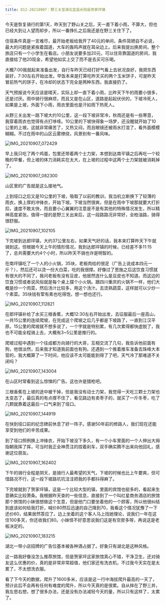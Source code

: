 ```yaml
---
title: D12-20210907：野三关至湖北宜昌长阳县贺家坪镇
---
```


今天是恢复骑行的第1天，昨天到了野山关之后，天一直下着小雨，不算大，但也已经大到让人望而却步，所以一番挣扎之后我还是在野三关住下了。

住宿条件真是一言难尽，最开始老板给我开了40元的单间，条件简陋自不必说，最大的问题是紧挨着国道，大车的轰鸣声就在耳朵边上。后来我提出换房间，整个旅店只有一个小学生在看店。小朋友说要多加20元，可以住背靠国道的房间，我直接给了他20现金，希望他如实上交了而不是去买可乐喝。

大概7:00我就起来准备出发，自行车昨天已经打好气看上去状况良好，我把东西装好，7:30左右开始出发。早饭本来是打算吃昨天买的两个玉米饼子，可是昨天冒前热气的饼子，在冷却的状态下完全是两种东西，我直接扔了。

天气预报说今天应该是晴天，实际上却一直下着小雨，比昨天下午的雨要小很多，还是讨厌。雨中骑行很麻烦，而且又是在山区，道路是起起伏伏的，下坡冷死人，如果是上坡，外面下小雨，雨衣里面也是汗如雨下热死人。

从野三关出发一路下坡大约10公里，这一段下坡非常冷，秋雨还是有一些寒意，我穿着雨衣也觉得有点打哆嗦。10公里的下坡快得象一场梦，还没醒就开始了10公里的上坡。这就非常痛苦了，又热又闷，而且眼镜还被雨水打湿了，看外面模模糊糊。不过在雨中的山区云雾缭绕，风景别有一番风味。

![IMG_20210907_072429](https://ridemypic.oss-cn-chengdu.aliyuncs.com/rideimg/IMG_20210907_072429-16335815456131.jpg)

早上我只吃了两个鸡蛋，包里还带着两个士力架，本想到达南平镇之后再吃一个较晚的早餐，但上坡的体力消耗实在太大，在上坡的过程中这两个士力架就被消耗掉了。

![IMG_20210907_082300](https://ridemypic.oss-cn-chengdu.aliyuncs.com/rideimg/IMG_20210907_082300-16335815621492.jpg)

山区里的广告就是这么接地气。

上到垭口之后又是10公里的下坡，吸取了以前的教训，我当机立断换下了较薄的雨衣，换上厚的冲锋衣，开始下坡。下坡当然很爽，但是在雨中下坡那就要大打折扣，速度不敢太快，而且要小心翼翼的注意是不是有其他的特殊情况发生，所以精神高度紧张。值得一提的是野三关出来后，这一段路路况非常好，全柏油路，骑得很舒服。

![IMG_20210907_102105](https://ridemypic.oss-cn-chengdu.aliyuncs.com/rideimg/IMG_20210907_102105.jpg)

下完坡到达郎坪镇，大约37公里左右，如果天气好的话，我本来打算昨天下午就骑到这。但根据今天上午的情形情况，我到达郎坪镇的时候，已经差不多11:15了，总共需要大约4个小时，所以昨天不骑也许是明智的。

在南坪镇吃了一个人的小火锅，35块，老板肉给的很足（广告上说成本四元一斤？），然后还可以烫一份大白菜，吃的我很撑。好像过了恩施之后这饮食习惯就有很大的不同了，我问老板有没有豆皮，他居然连什么是豆皮也不知道。而这边的饮食习惯或者说风俗就是每个桌上摆个小火锅。跟四川重庆的火锅不一样，他们大概是炒一个肉菜，然后汤汁比较多，用这个汤汁。去烫熟蔬菜，这样就可以少炒一个素菜。35块钱有荤有素也吃得饱，想一想也还行。

![IMG_20210907_112821](https://ridemypic.oss-cn-chengdu.aliyuncs.com/rideimg/IMG_20210907_112821-16335816653803.jpg)

在郎坪镇补给了水买三根香蕉，大概12:30左右开始出发，去征服最后一座高山，一共15公里的连续爬坡，在完成这个爬坡之后几乎都是下坡路了，一直到江汉平原。15公里的爬坡就不想多说了，一个字就是特别累，有几次累得都快虚脱了，我也不可能全程骑上去，大概有3~5公里是推行的。

爬坡过程中遇到一个往成都方向骑行的大哥，互相交流了几句，我告诉他前面有狗，他很淡然，后来我才知道我前面也有狗。还遇到一个推着推车准备去珠峰大本营的，我大概算了一下时间，他应该不太可能能到得了了吧，天气冷了那难道不关闭吗？

![IMG_20210907_143004](https://ridemypic.oss-cn-chengdu.aliyuncs.com/rideimg/IMG_20210907_143004-16335816876644.jpg)

在山区时常看到这么惊悚的广告。这也许是猎枪吧。

三根香蕉在上坡的途中被干掉，但是我没有动士力架，我觉得一天吃三颗士力架也太变态了，最后真的有点撑不住了，看见路边有卖枣子的，就买了一斤冬枣，吃了几颗就靠着这最后一口气来到了垭口。

![IMG_20210907_144919](https://ridemypic.oss-cn-chengdu.aliyuncs.com/rideimg/IMG_20210907_144919-16335817492675.jpg)

在快到垭口前的纪念碑前休息了好一阵子。感谢50年前的修路人，我们现在还能享受到他们的辛苦成果。

到了垭口照例换上冲锋衣，开始下坡没下多久，有一个小车里面的一个人伸出大拇指朝我挥了挥，可当时我正全神贯注的捏着刹车，双手确实腾不出来向他回礼，感谢这位朋友。

![IMG_20210907_162402](https://ridemypic.oss-cn-chengdu.aliyuncs.com/rideimg/IMG_20210907_162402.jpg)

下午的骑行全程是阴天，是骑行人最希望的天气，下坡的时候也比上午要爽，但可惜路况不行，这一段下坡路坑坑洼洼把我的手都抖得麻了。

下完坡就到了贺家坪镇，这是一个比较大型的镇，里面的宾馆也挺多的，看起来生意确实比较萧条。我根据昨天查的一些信息，直接到了一个叫红星商务酒店的旅馆那个旅馆的小妹很想做这个生意，但是他门口要坐着他的一个顾客，所以他很纠结到底该如何给我打折，喊价80然后迅速的自己降到70，我看这个情况犹豫了一下还价60，结果居然答应了。边上坐着的这个客人马上找她理论，说我们一年在这住100多天，你还收我们80。小妹怪不好意思说我们这是有空房多呀，再说这是老板决定的。

![IMG_20210907_183215](https://ridemypic.oss-cn-chengdu.aliyuncs.com/rideimg/IMG_20210907_183215-16335818992006.jpg)

湖北一带小店招牌的广告位基本被各种酒占据了。好象只有湖北是这种风格。

这一路我好像没怎么推荐旅馆，但是贺家坪这家旅馆真心不错，干净卫生，还对骑友这么优惠的价，真的是非常非常超值，他们家还有洗衣机，不过我今天实在是太累了，不太想洗衣服。

看了下今天的数据，爬升了1600多米，应该是这一行中海拔爬升最高的一天了，预计此后不会再有任何有难度的爬升，所以今天真的是很累。自从摔在了野三并，我左思右想，想了很多办法，还是没有办法减轻今天的量，所以只有这样了，太累了。